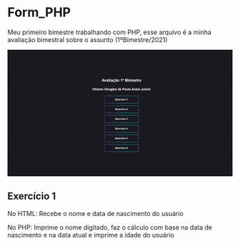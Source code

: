 # Form_PHP
Meu primeiro bimestre trabalhando com PHP, esse arquivo é a minha avaliação bimestral sobre o assunto (1ºBimestre/2021) 
<p align="center">
<img src="assets/index.gif">
<p>
  
## Exercício 1
No HTML: Recebe o nome e data de nascimento do usuário <p> 
No PHP: Imprime o nome digitado, faz o cálculo com base na data de nascimento e na data atual e imprime a idade do usuário
